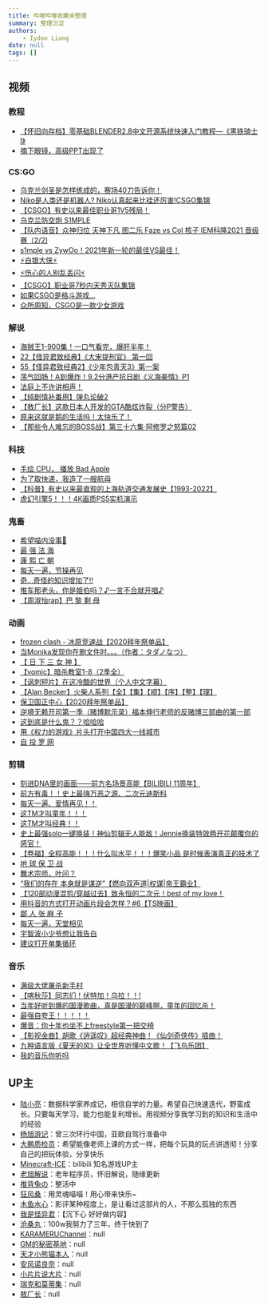 ```yaml
---
title: 哔哩哔哩收藏夹整理
summary: 整理沉淀
authors:
    - Iydon Liang
date: null
tags: []
---
```


## 视频
### 教程
- [【怀旧向存档】零基础BLENDER2.8中文开源系统快速入门教程—《黑铁骑士Ⅰ》](https://www.bilibili.com/video/BV1T4411N7GE)
- [摘下眼镜，高级PPT出现了](https://www.bilibili.com/video/BV17Q4y1B7Ux)

### CS:GO
- [乌克兰剑圣是怎样练成的，赛场40刀告诉你！](https://www.bilibili.com/video/BV1Pb4y1r7wg)
- [Niko是人类还是机器人? Niko认真起来比挂还厉害!CSGO集锦](https://www.bilibili.com/video/BV1Py4y1u74g)
- [【CSGO】有史以来最佳职业哥1V5残局！](https://www.bilibili.com/video/BV1wy4y147Mc)
- [乌克兰防空炮 S1MPLE](https://www.bilibili.com/video/BV1454y1y73B)
- [【队内语音】众神归位 天神下凡 图二乐 Faze vs Col 核子 IEM科隆2021 晋级赛（2/2)](https://www.bilibili.com/video/BV14M4y1N7xJ)
- [s1mple vs ZywOo！2021年新一轮的最佳VS最佳！](https://www.bilibili.com/video/BV1Y44y117nb)
- [⚡白银大侠⚡](https://www.bilibili.com/video/BV1xQ4y1R79S)
- [⚡伤心的人别乱丢闪⚡](https://www.bilibili.com/video/BV1Pz4y1S74J)
- [【CSGO】职业哥7秒内天秀灭队集锦](https://www.bilibili.com/video/BV1wQ4y1f7gt)
- [如果CSGO是格斗游戏...](https://www.bilibili.com/video/BV1dx411s74n)
- [众所周知，CSGO是一款少女游戏](https://www.bilibili.com/video/BV1qK411J7ri)

### 解说
- [海贼王1-900集！一口气看完，爆肝半年！](https://www.bilibili.com/video/BV1ZZ4y1M7uM)
- [22【怪异君致经典】《大宋提刑官》 第一回](https://www.bilibili.com/video/BV1ms41147qa)
- [55【怪异君致经典2】《少年包青天3》第一案](https://www.bilibili.com/video/BV1r7411T7vY)
- [荡气回肠！A到爆炸！9.2分港产抗日剧《义海豪情》P1](https://www.bilibili.com/video/BV1H64y1e7rn)
- [法庭上不许讲相声！](https://www.bilibili.com/video/BV1zJ411D7qa)
- [【纯剧情补番用】弹丸论破2](https://www.bilibili.com/video/BV1rs411C7LF)
- [【敖厂长】这款日本人开发的GTA酷炫炸裂（分P警告）](https://www.bilibili.com/video/BV1z7411w7mi)
- [原来这就是鹅的生活吗！太快乐了！](https://www.bilibili.com/video/BV1ZE411o7dJ)
- [【那些令人难忘的BOSS战】第三十六集·阿修罗之怒篇02](https://www.bilibili.com/video/BV1ry4y1E7sA)

### 科技
- [手绘 CPU， 播放 Bad Apple](https://www.bilibili.com/video/BV1ik4y1R7mS)
- [为了取快递，我造了一艘航母](https://www.bilibili.com/video/BV147411U7pB)
- [【科普】有史以来最直观的上海轨道交通发展史【1993-2022】](https://www.bilibili.com/video/BV1J7411T7NX)
- [虚幻引擎5！！！4K画质PS5实机演示](https://www.bilibili.com/video/BV1BK411W75W)

### 鬼畜
- [希望喵内没事🙏](https://www.bilibili.com/video/BV1X54y1X7eW)
- [最 强 法 海](https://www.bilibili.com/video/BV1pi4y147tQ)
- [康 熙 亡 朝](https://www.bilibili.com/video/BV1xQ4y127U8)
- [每天一遍，节操再见](https://www.bilibili.com/video/BV1854y197yC)
- [奇…奇怪的知识增加了!!](https://www.bilibili.com/video/BV1u7411w7PB)
- [推车那老头，你是姬伯吗？♪一言不合就开唱♪](https://www.bilibili.com/video/BV1Yj411f7y5)
- [【周淑怡rap】巴 黎 剩 母](https://www.bilibili.com/video/BV1k7411j7PV)

### 动画
- [frozen clash - 冰原竞速战【2020拜年祭单品】](https://www.bilibili.com/video/BV1KJ411C7sw)
- [当Monika发现你在删文件时。。。（作者：タダノなつ）](https://www.bilibili.com/video/BV1Na4y1x7Jr)
- [【 日 下 三 女 神 】](https://www.bilibili.com/video/BV1jT4y177XH)
- [【vomic】暗杀教室1-8（2季全）](https://www.bilibili.com/video/BV18s411f7jN)
- [【讽刺短片】在这冷酷的世界（个人中文字幕）](https://www.bilibili.com/video/BV1KZ4y1W7Dk)
- [【Alan Becker】火柴人系列【全】【集】【顺】【序】【整】【理】](https://www.bilibili.com/video/BV1Rb41177gN)
- [保卫国正中心【2020拜年祭单品】](https://www.bilibili.com/video/BV1KJ411C7eQ)
- [逆境无赖开司第一季（赌博默示录）福本伸行老师的反赌博三部曲的第一部](https://www.bilibili.com/video/BV1XW411f7vT)
- [这到底是什么鬼？？哈哈哈](https://www.bilibili.com/video/BV1dE411R7at)
- [用《权力的游戏》片头打开中国四大一线城市](https://www.bilibili.com/video/BV1r4411V7WD)
- [自 投 罗 网](https://www.bilibili.com/video/BV1Wp4y1H7A4)

### 剪辑
- [刻进DNA里的画面——前方名场景高能【BILIBILI 11周年】](https://www.bilibili.com/video/BV1Rz4y1Q7tg)
- [前方有毒！！史上最嗨万恶之源、二次元迪斯科](https://www.bilibili.com/video/BV1g7411z7fZ)
- [每天一遍、爱情再见！！](https://www.bilibili.com/video/BV1W7411G76W)
- [这TM才叫童年！！！](https://www.bilibili.com/video/BV1kk4y1r7So)
- [这TM才叫经典！！](https://www.bilibili.com/video/BV17Q4y1K7Ep)
- [史上最强solo一键换装！神仙剪辑无人能敌！Jennie换装特效两开花颠覆你的感官！](https://www.bilibili.com/video/BV1nE411f7NK)
- [【卷福】全程高能！！！什么叫水平！！！爆笑小品 是时候表演真正的技术了](https://www.bilibili.com/video/BV16t4y1z7yH)
- [地 球 保 卫 战](https://www.bilibili.com/video/BV1a7411Q7Vt)
- [舞术宗师，叶问？](https://www.bilibili.com/video/BV1a7411N7rV)
- [“我们的存在 本身就是谋逆”【燃向双声道|权谋|帝王霸业】](https://www.bilibili.com/video/BV1m7411u7Gt)
- [【120部动漫混剪/穿越过去】致永恒的二次元！best of my love！](https://www.bilibili.com/video/BV1Ht411N7Fe)
- [用抖音的方式打开动画片段会怎样？#6【TS映画】](https://www.bilibili.com/video/BV1Mt411h7cn)
- [鄙 人 张 麻 子](https://www.bilibili.com/video/BV1Sp4y1v7Eh)
- [每天一遍，天堂相见](https://www.bilibili.com/video/BV1iT4y1j7fW)
- [宇智波小少爷想让我告白](https://www.bilibili.com/video/BV1Fi4y1V7du)
- [建议打开单集循环](https://www.bilibili.com/video/BV1pV411d7Co)

### 音乐
- [满级大佬屠杀新手村](https://www.bilibili.com/video/BV1LJ411W7Bo)
- [【喀秋莎】同志们！伏特加！乌拉！！!](https://www.bilibili.com/video/BV1PV411k7eT)
- [当年好听到爆的国漫歌曲，真是国漫的巅峰啊，童年的回忆杀！](https://www.bilibili.com/video/BV1hi4y187ur)
- [最强自夸王！！！！！](https://www.bilibili.com/video/BV1p7411Y7BC)
- [爆音：你十年也坐不上freestyle第一把交椅](https://www.bilibili.com/video/BV1vq4y1s722)
- [【影视金曲】胡歌《逍遥叹》超经典神曲！《仙剑奇侠传》插曲！](https://www.bilibili.com/video/BV1U64y1v79P)
- [九种语言版《夏天的风》让全世界听懂中文歌！【飞鸟乐团】](https://www.bilibili.com/video/BV1DT4y137gf)
- [我的音乐你听吗](https://www.bilibili.com/bangumi/play/ss39256)


## UP主
- [陆小亮](https://space.bilibili.com/74064138)：数据科学家养成记，相信自学的力量。希望自己快速迭代，野蛮成长。只要每天学习，能力也能复利增长。用视频分享我学习到的知识和生活中的经验
- [杨旭游记](https://space.bilibili.com/513305949)：曾三次环行中国，亚欧自驾行准备中
- [大鹏质检员](https://space.bilibili.com/58463695)：希望能像老师上课的方式一样，把每个玩具的玩点讲透彻！分享自己的把玩体验，分享快乐
- [Minecraft-ICE](https://space.bilibili.com/490670548)：bilibili 知名游戏UP主
- [老旭解说](https://space.bilibili.com/8736128)：老年程序员，怀旧解说，随缘更新
- [推背兔の](https://space.bilibili.com/96070394)：整活中
- [狂风桑](https://space.bilibili.com/1893045)：用灵魂喵喵！用心带来快乐~
- [木鱼水心](https://space.bilibili.com/927587)：影评某种程度上，是让看过这部片的人，不那么孤独的东西
- [我是怪异君](https://space.bilibili.com/4408538)：【沉下心 好好做内容】
- [沧桑丸](https://space.bilibili.com/37199377)：100w我努力了三年，终于快到了
- [KARAMERUChannel](https://space.bilibili.com/1310478759)：null
- [GM的秘密基地](https://space.bilibili.com/73415355)：null
- [天才小熊猫本人](https://space.bilibili.com/11688464)：null
- [安风诺良奈](https://space.bilibili.com/32648420)：null
- [小片片说大片](https://space.bilibili.com/10119428)：null
- [瑞克和莫蒂集](https://space.bilibili.com/253131299)：null
- [敖厂长](https://space.bilibili.com/122879)：null
